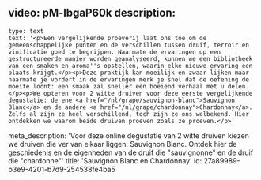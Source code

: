 video: pM-lbgaP60k
description:
  -
    type: text
    text: '<p>Een vergelijkende proeverij laat ons toe om de gemeenschappelijke punten en de verschillen tussen druif, terroir en vinificatie goed te begrijpen. Naarmate de ervaringen op een gestructureerde manier worden geanalyseerd, kunnen we een bibliotheek van een smaken en aroma''s opstellen, waarin elke nieuwe ervaring een plaats krijgt.</p><p>Deze praktijk kan moeilijk en zwaar lijken maar naarmate je vordert in de ervaringen merk je snel dat de oefening de moeite loont: een smaak zal sneller een boeiend verhaal met u delen.</p><p>We opteren voor 2 witte druiven voor deze eerste vergelijkende degustatie: de ene <a href="/nl/grape/sauvignon-blanc">Sauvignon Blanc</a> en de andere <a href="/nl/grape/chardonnay">Chardonnay</a>. Zelfs al zijn ze heel verschillend, toch zijn ze ons welbekend. Hier ontdekken we waarom beide druiven proeven zoals ze proeven.</p>'
meta_description: 'Voor deze online degustatie van 2 witte druiven kiezen we druiven die ver van elkaar liggen: Sauvignon Blanc. Ontdek hier de geschiedenis en de eigenheden van de druif die "sauvignonne" en de druif die "chardonne"'
title: 'Sauvignon Blanc en Chardonnay'
id: 27a89989-b3e9-4201-b7d9-254538fe4ba5
